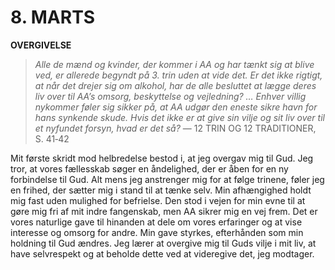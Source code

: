 # 8. MARTS

**OVERGIVELSE**

> *Alle de mænd og kvinder, der kommer i AA og har tænkt sig at blive ved, er allerede begyndt på 3. trin uden at vide det. Er det ikke rigtigt, at når det drejer sig om alkohol, har de alle besluttet at lægge deres liv over til AA’s omsorg, beskyttelse og vejledning? … Enhver villig nykommer føler sig sikker på, at AA udgør den eneste sikre havn for hans synkende skude. Hvis det ikke er at give sin vilje og sit liv over til et nyfundet forsyn, hvad er det så?*
> — 12 TRIN OG 12 TRADITIONER, S. 41‑42

Mit første skridt mod helbredelse bestod i, at jeg overgav mig til Gud. Jeg tror, at vores fællesskab søger en åndelighed, der er åben for en ny forbindelse til Gud. Alt mens jeg anstrenger mig for at følge trinene, føler jeg en frihed, der sætter mig i stand til at tænke selv. Min afhængighed holdt mig fast uden mulighed for befrielse. Den stod i vejen for min evne til at gøre mig fri af mit indre fangenskab, men AA sikrer mig en vej frem. Det er vores naturlige gave til hinanden at dele om vores erfaringer og at vise interesse og omsorg for andre. Min gave styrkes, efterhånden som min holdning til Gud ændres. Jeg lærer at overgive mig til Guds vilje i mit liv, at have selvrespekt og at beholde dette ved at videregive det, jeg modtager.
